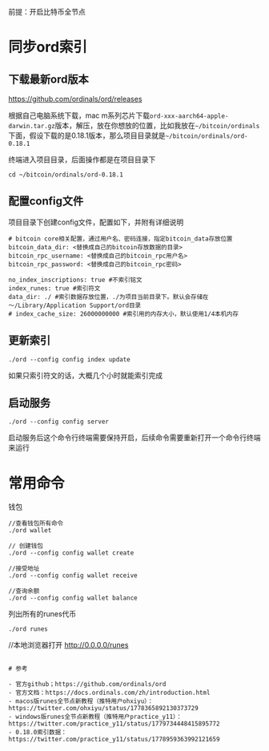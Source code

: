 前提：开启比特币全节点

# 同步ord索引

## 下载最新ord版本

https://github.com/ordinals/ord/releases

根据自己电脑系统下载，mac m系列芯片下载`ord-xxx-aarch64-apple-darwin.tar.gz`版本，解压，放在你想放的位置，比如我放在`~/bitcoin/ordinals`下面，假设下载的是0.18.1版本，那么项目目录就是`~/bitcoin/ordinals/ord-0.18.1`

终端进入项目目录，后面操作都是在项目目录下
```
cd ~/bitcoin/ordinals/ord-0.18.1
```

## 配置config文件

项目目录下创建config文件，配置如下，并附有详细说明

```
# bitcoin core相关配置，通过用户名、密码连接，指定bitcoin_data存放位置
bitcoin_data_dir: <替换成自己的bitcoin存放数据的目录>
bitcoin_rpc_username: <替换成自己的bitcoin_rpc用户名>
bitcoin_rpc_password: <替换成自己的bitcoin_rpc密码>

no_index_inscriptions: true #不索引铭文
index_runes: true #索引符文
data_dir: ./ #索引数据存放位置，./为项目当前目录下。默认会存储在～/Library/Application Support/ord目录
# index_cache_size: 26000000000 #索引用的内存大小，默认使用1/4本机内存
```

## 更新索引

```
./ord --config config index update
```

如果只索引符文的话，大概几个小时就能索引完成

## 启动服务

```
./ord --config config server
```

启动服务后这个命令行终端需要保持开启，后续命令需要重新打开一个命令行终端来运行


# 常用命令

钱包
```
//查看钱包所有命令
./ord wallet

// 创建钱包
./ord --config config wallet create

//接受地址
./ord --config config wallet receive

//查询余额
./ord --config config wallet balance
```


列出所有的runes代币
```
./ord runes 
```

//本地浏览器打开
http://0.0.0.0/runes
```

# 参考

- 官方github；https://github.com/ordinals/ord
- 官方文档：https://docs.ordinals.com/zh/introduction.html
- macos版runes全节点新教程（推特用户ohxiyu）：https://twitter.com/ohxiyu/status/1778365892130373729
- windows版runes全节点新教程（推特用户practice_y11）：https://twitter.com/practice_y11/status/1779734448415895772
- 0.18.0索引数据：https://twitter.com/practice_y11/status/1778959363992121659
